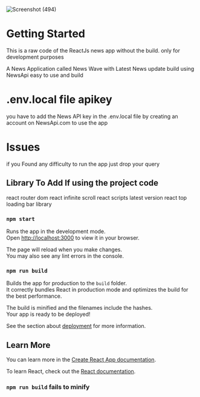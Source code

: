![Screenshot (494)](https://github.com/ketantodi7/News-Wave-App-ReactJs/assets/95423148/dec1fa83-27b2-4c59-be55-00994bf34995)


# Getting Started

This is a raw code of the ReactJs news app without the build.
only for development purposes 

A News Application called News Wave with Latest News update build using NewsApi easy to use and build 

# .env.local file apikey
you have to add the News API key in the .env.local file by creating an account on NewsApi.com to use the app 

# Issues
if you Found any difficulty to run the app just drop your query 

## Library To Add If using the project code

react router dom
react infinite scroll
react scripts latest version
react top loading bar library

### `npm start`

Runs the app in the development mode.\
Open [http://localhost:3000](http://localhost:3000) to view it in your browser.

The page will reload when you make changes.\
You may also see any lint errors in the console.

### `npm run build`

Builds the app for production to the `build` folder.\
It correctly bundles React in production mode and optimizes the build for the best performance.

The build is minified and the filenames include the hashes.\
Your app is ready to be deployed!

See the section about [deployment](https://facebook.github.io/create-react-app/docs/deployment) for more information.

## Learn More

You can learn more in the [Create React App documentation](https://facebook.github.io/create-react-app/docs/getting-started).

To learn React, check out the [React documentation](https://reactjs.org/).


### `npm run build` fails to minify
